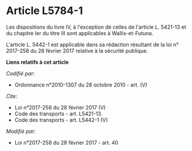 # Article L5784-1

Les dispositions du livre IV, à l'exception de celles de l'article L. 5421-13 et du chapitre Ier du titre III sont
applicables à Wallis-et-Futuna. 

L'article L. 5442-1 est applicable dans sa rédaction résultant de la loi n° 2017-258 du 28 février 2017 relative à la
sécurité publique.

**Liens relatifs à cet article**

_Codifié par_:

  - Ordonnance n°2010-1307 du 28 octobre 2010 - art. (V)

_Cite_:

  - Loi n°2017-258 du 28 février 2017 (V)
  - Code des transports - art. L5421-13
  - Code des transports - art. L5442-1 (V)

_Modifié par_:

  - Loi n°2017-258 du 28 février 2017 - art. 40
